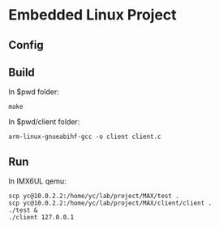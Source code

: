 # Embedded Linux Project
## Config
## Build
In $pwd folder:
```shell
make
```
In $pwd/client folder:
```shell
arm-linux-gnueabihf-gcc -o client client.c
```
## Run
In IMX6UL qemu:
```shell
scp yc@10.0.2.2:/home/yc/lab/project/MAX/test .
scp yc@10.0.2.2:/home/yc/lab/project/MAX/client/client .
./test &
./client 127.0.0.1
```
